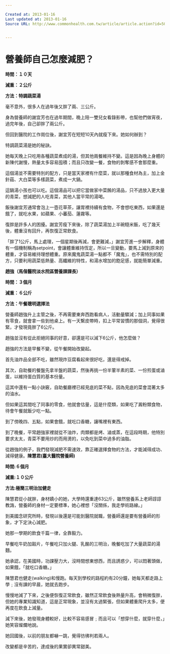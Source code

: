 ```yaml
---

Created at: 2013-01-16
Last updated at: 2013-01-16
Source URL: http://www.commonhealth.com.tw/article/article.action?id=5018441&page=1


---
```


# 營養師自己怎麼減肥？


**時間：１０天**

**減重：２公斤**

**方法：特調蔬菜湯**

毫不意外，很多人在過年後又胖了兩、三公斤。

身為營養師的謝宜芳也在過年期間，晚上陪一雙兒女看錄影帶，也幫他們做宵夜，過完年後，自己卻胖了兩公斤。

但回到醫院的工作崗位後，謝宜芳在短短10天內就瘦下來。她如何辦到？

特調蔬菜湯是她的秘訣。

她每天晚上只吃用各種蔬菜煮成的湯，但其他兩餐維持不變。這是因為晚上身體的新陳代謝慢，熱量太多容易囤積；而且只改變一餐，食物的剝奪感不會那麼重。

這個湯並不需要特別的配方，只是當天家裡有什麼菜，就以那種食材為主，加上金針菇、大白菜等多樣蔬菜，煮成一大鍋。

這鍋湯小孩也可以吃。這個湯品可以把它當做家中菜餚的湯品，只不過放入更大量的青菜，想減肥的人吃青菜，其他人當平常的湯喝。

飯後謝宜芳通常會泡上一壺花草茶，讓胃裡持續有食物，不會想吃東西，如果還是餓了，就吃水果，如蘋果、小蕃茄、蓮霧等。

復胖是許多人的困擾。謝宜芳瘦下來後，除了蔬菜湯加上半碗糙米飯，吃了幾天後，體重沒有回升，再恢復正常飲食。

「胖了1公斤，馬上處理，一個星期後再減，會更難減，」謝宜芳進一步解釋，身體有一個機制稱為setpoint，會讓體重維持恆定，所以一旦變動，要馬上減到原來的體重，才容易維持理想體重。原來魔鬼蔬菜湯一點都不「魔鬼」，也不需特別的配方，只要利用蔬菜低熱量、高纖維的特性，和湯水增加的飽足感，就能簡單減重。

**趙強（馬偕醫院淡水院區營養課課長）**

**時間：３個月**

**減重：６公斤**

**方法：午餐聰明選擇法**

營養師趙強升上主管之後，不再需要東奔西跑看病人，活動量驟減；加上同事如果有零食，就會拿一些到他桌上。有一天繫皮帶時，扣上平常習慣的那個洞，覺得很緊，才發現竟胖了6公斤。

趙強並沒有從此拒絕同事的好意，卻還是可以減下6公斤，他怎麼做？

趙強的方法是早餐不變，從午餐開始改變起。

首先油炸品全部不吃，雖然現炸豆腐看起來很好吃，還是得戒掉。

其次，自助餐的餐盤先拿半盤的蔬菜，然後再挑一份半葷半素的菜、一份煎蛋或滷蛋，以維持蛋白質的基本份量。

這其中還有一點小訣竅，自助餐廳裡已經見底的菜不點，因為見底的菜會混著太多的油水。

但如果這其間吃了同事的零食，他就會估量，這是什麼類，如果吃了澱粉類食物，待會午餐就飯少吃一點。

到了傍晚四、五點，如果會餓，就吃口香糖，讓嘴裡有東西。

到了晚餐，平常趙強家裡就從不油炸，肉類都是烤、滷或蒸，在這段時期，他特別要求太太，青菜不要用炒的而用燙的，以免吃到菜中過多的油脂。

從趙強的例子，我們發現減肥不需速效，靠正確選擇食物的方法，才能減得成功、減得健康。**陳慧君(臺大醫院營養師)**

**時間:６個月**

**減重:１０公斤**

**方法:極簡三明治加健走**

陳慧君從小就胖，身材嬌小的她，大學時還重達63公斤，雖然營養系上老師諄諄教誨，營養師的身材一定要標準，她心裡想「沒關係，我走學術路線。」

到美國念研究所時，發現以後還是可能到醫院就職，營養師還是要有營養師的形象，才下定決心減肥。

她那一學期的飲食千篇一律，全靠毅力。

早餐吃牛奶加榖片，午餐吃只加火腿、乳酪的三明治，晚餐吃加了大量蔬菜的湯麵。

她承認，在美國時，功課壓力大，沒時間想東想西，而且誘惑少，可以悶著頭做，如果餓，「就吃口香糖。」

陳慧君也健走(walking)和慢跑。每天到學校的路程約有20分鐘，她每天都走路上學﹔沒有課的早晨，她就去跑步。

慢慢地減了下來，之後便恢復正常飲食，雖然正常飲食後熱量升高，會稍微復胖，但她的專業知識知道，這是正常現象，並沒有太過緊張，但如果體重爬升太多，便再度在飲食上減量。

減下來後，她發現身體較好，比較不容易感冒﹔而且可以「想穿什麼，就穿什麼，」她笑容燦爛地說。

她回國後，以前的朋友都嚇一跳，覺得彷彿判若兩人。

改變都是辛苦的，達成後的果實卻異常甜美。

